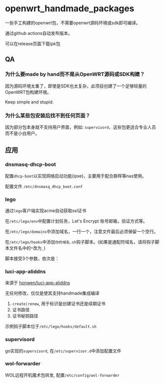 # openwrt_handmade_packages

一些手工构建的openwrt包，不需要openwrt源码环境或sdk即可编译。

通过github actions自动发布版本。

可以在release页面下载ipk包

## QA

### 为什么要made by hand而不是从OpenWRT源码或SDK构建？

因为源码环境太重了，即使是SDK也太复杂，此项目创建了一个足够轻量的OpenWRT包构建环境。

Keep simple and stupid.

### 为什么某些包安装后找不到任何页面？

因为部分包本身就不支持用户界面，例如: `supervisord`，这些包更适合专业人员而不是小白用户。

## 应用

### dnsmasq-dhcp-boot

配置`dhcp-boot`以实现网络启动功能(ipxe)，主要用于配合群晖等nas使用。

配置文件 `/etc/dnsmasq_dhcp_boot.conf`

### lego

通过`lego`客户端实现acme自动获取ssl证书

在`/etc/lego/env`中配置计划任务，Let's Encrypt 账号邮箱，验证方式等。

在`/etc/lego/domains`中添加域名，一行一个，注意文件最后必须保留一个空行。

在`/etc/lego/hooks`中添加`你的域名.sh`钩子脚本。(如果是通配符域名，请将钩子脚本文件名中的`*`改为`_`)

脚本接受3个参数，依次是：

### luci-app-aliddns

来源于 [honwen/luci-app-aliddns](https://github.com/honwen/luci-app-aliddns)

无任何修改，仅仅是使其支持handmade集成编译

1. `create|renew`, 用于标识是创建证书还是续期证书
2. 证书路径
3. 证书秘钥路径

示例钩子脚本位于`/etc/lego/hooks/default.sh`

### supervisord

go实现的`supervisord`, 在`/etc/supervisor.d`中添加配置文件

### wol-forwarder

WOL远程开机魔术包转发, 配置`/etc/config/wol-forwarder`

